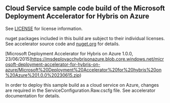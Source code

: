 Cloud Service sample code build of the Microsoft Deployment Accelerator for Hybris on Azure
----

See [LICENSE](LICENSE) for license information. 

nuget packages included in this build are subject to their individual licenses. See accelerator source code and [nuget.org](http://www.nuget.org) for details.

[Microsoft Deployment Accelerator for Hybris on Azure 1.0.0, 23/06/2015]https://msdeployacchybrisonazure.blob.core.windows.net/microsoft-deployment-accelerator-for-hybris-on-azure/Microsoft%20Deployment%20Accelerator%20for%20hybris%20on%20Azure%201.0.0%20230615.zip)

In order to deploy this sample build as a cloud service on Azure, changes are required in the ServiceConfiguration.Raw.cscfg file. See accelerator documentation for details.


